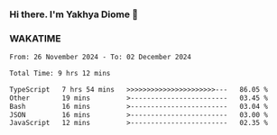 ### Hi there. I'm Yakhya Diome 👋

### WAKATIME
<!--START_SECTION:waka-->

```txt
From: 26 November 2024 - To: 02 December 2024

Total Time: 9 hrs 12 mins

TypeScript   7 hrs 54 mins   >>>>>>>>>>>>>>>>>>>>>>---   86.05 %
Other        19 mins         >------------------------   03.45 %
Bash         16 mins         >------------------------   03.04 %
JSON         16 mins         >------------------------   03.00 %
JavaScript   12 mins         >------------------------   02.35 %
```

<!--END_SECTION:waka-->
